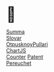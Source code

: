 <span style="font-size:40px">👋</span>
<br>

<a href="https://7cqupg.mimo.run/index.html">Summa</a> 
<br>
<a href="https://asl2gj.mimo.run/index.html">Slovar</a> 
<br>
<a href="https://5mv5n0.mimo.run/index.html">OtpusknoyPullari</a> 
<br>
<a href="https://clm2mk.mimo.run/index.html">ChartJS</a> 
<br>
<a href="https://0ihpyg.mimo.run/index.html">Counter</a> 
<a href="https://xhqd3p.mimo.run/test.html">Patent<a/>
<br>
<a href="https://fwyddk.mimo.run/index.html">Pereuchet<a/>